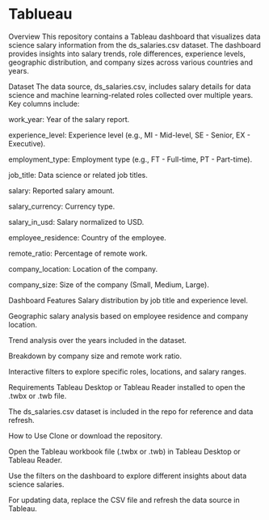 # Tablueau


Overview
This repository contains a Tableau dashboard that visualizes data science salary information from the ds_salaries.csv dataset. The dashboard provides insights into salary trends, role differences, experience levels, geographic distribution, and company sizes across various countries and years.

Dataset
The data source, ds_salaries.csv, includes salary details for data science and machine learning-related roles collected over multiple years. Key columns include:

work_year: Year of the salary report.

experience_level: Experience level (e.g., MI - Mid-level, SE - Senior, EX - Executive).

employment_type: Employment type (e.g., FT - Full-time, PT - Part-time).

job_title: Data science or related job titles.

salary: Reported salary amount.

salary_currency: Currency type.

salary_in_usd: Salary normalized to USD.

employee_residence: Country of the employee.

remote_ratio: Percentage of remote work.

company_location: Location of the company.

company_size: Size of the company (Small, Medium, Large).

Dashboard Features
Salary distribution by job title and experience level.

Geographic salary analysis based on employee residence and company location.

Trend analysis over the years included in the dataset.

Breakdown by company size and remote work ratio.

Interactive filters to explore specific roles, locations, and salary ranges.

Requirements
Tableau Desktop or Tableau Reader installed to open the .twbx or .twb file.

The ds_salaries.csv dataset is included in the repo for reference and data refresh.

How to Use
Clone or download the repository.

Open the Tableau workbook file (.twbx or .twb) in Tableau Desktop or Tableau Reader.

Use the filters on the dashboard to explore different insights about data science salaries.

For updating data, replace the CSV file and refresh the data source in Tableau.

